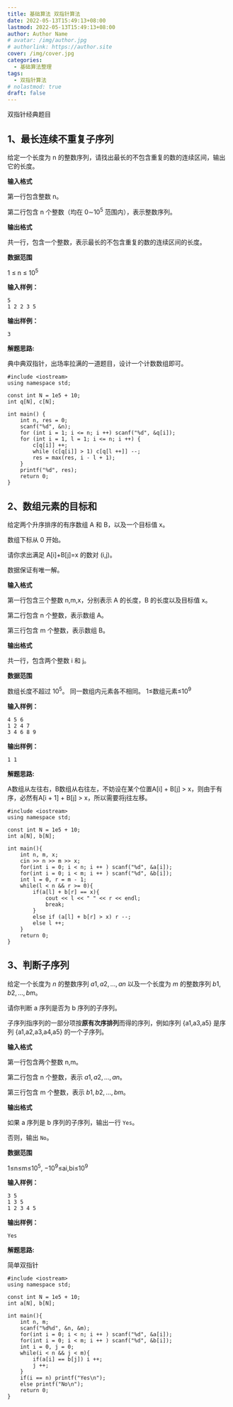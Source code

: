 ```yaml
---
title: 基础算法 双指针算法
date: 2022-05-13T15:49:13+08:00
lastmod: 2022-05-13T15:49:13+08:00
author: Author Name
# avatar: /img/author.jpg
# authorlink: https://author.site
cover: /img/cover.jpg
categories:
  - 基础算法整理
tags:
  - 双指针算法
# nolastmod: true
draft: false
---
```


双指针经典题目

<!--more-->

## 1、最长连续不重复子序列

给定一个长度为 n 的整数序列，请找出最长的不包含重复的数的连续区间，输出它的长度。

**输入格式**

第一行包含整数 n。

第二行包含 n 个整数（均在 0∼10<sup>5</sup> 范围内），表示整数序列。

**输出格式**

共一行，包含一个整数，表示最长的不包含重复的数的连续区间的长度。

**数据范围**

1 ≤ n ≤ 10<sup>5</sup>

**输入样例：**

```
5
1 2 2 3 5
```

**输出样例：**

```
3
```

**解题思路:**

典中典双指针，出场率拉满的一道题目，设计一个计数数组即可。

```
#include <iostream>
using namespace std;

const int N = 1e5 + 10;
int q[N], c[N];

int main() {
    int n, res = 0;
    scanf("%d", &n);
    for (int i = 1; i <= n; i ++) scanf("%d", &q[i]);
    for (int i = 1, l = 1; i <= n; i ++) {
        c[q[i]] ++;
        while (c[q[i]] > 1) c[q[l ++]] --;
        res = max(res, i - l + 1);
    }
    printf("%d", res);
    return 0;
}
```

## 2、数组元素的目标和

给定两个升序排序的有序数组 A 和 B，以及一个目标值 x。

数组下标从 0 开始。

请你求出满足 A[i]+B[j]=x 的数对 (i,j)。

数据保证有唯一解。

**输入格式**

第一行包含三个整数 n,m,x，分别表示 A 的长度，B 的长度以及目标值 x。

第二行包含 n 个整数，表示数组 A。

第三行包含 m 个整数，表示数组 B。

**输出格式**

共一行，包含两个整数 i 和 j。

**数据范围**

数组长度不超过 10<sup>5</sup>。
同一数组内元素各不相同。
1≤数组元素≤10<sup>9</sup>

**输入样例：**

```
4 5 6
1 2 4 7
3 4 6 8 9
```

**输出样例：**

```
1 1
```

**解题思路:**

A数组从左往右，B数组从右往左，不妨设在某个位置A[i] + B[j] > x，则由于有序，必然有A[i + 1] + B[j] > x，所以需要将j往左移。

```
#include <iostream>
using namespace std;

const int N = 1e5 + 10;
int a[N], b[N];

int main(){
    int n, m, x;
    cin >> n >> m >> x;
    for(int i = 0; i < n; i ++ ) scanf("%d", &a[i]);
    for(int i = 0; i < m; i ++ ) scanf("%d", &b[i]);
    int l = 0, r = m - 1;
    while(l < n && r >= 0){
        if(a[l] + b[r] == x){
            cout << l << " " << r << endl;
            break;
        }
        else if (a[l] + b[r] > x) r --;
        else l ++;
    }
    return 0;
}
```

## 3、判断子序列

给定一个长度为 $n$ 的整数序列 $a1,a2,…,an$ 以及一个长度为 $m$ 的整数序列 $b1,b2,…,bm$。

请你判断 a 序列是否为 b 序列的子序列。

子序列指序列的一部分项按**原有次序排列**而得的序列，例如序列 {a1,a3,a5} 是序列 {a1,a2,a3,a4,a5} 的一个子序列。

**输入格式**

第一行包含两个整数 n,m。

第二行包含 n 个整数，表示 $a1,a2,…,an$。

第三行包含 m 个整数，表示 $b1,b2,…,bm$。

**输出格式**

如果 a 序列是 b 序列的子序列，输出一行 `Yes`。

否则，输出 `No`。

**数据范围**

1≤n≤m≤10<sup>5</sup>,
−10<sup>9</sup>≤ai,bi≤10<sup>9</sup>

**输入样例：**

```
3 5
1 3 5
1 2 3 4 5
```

**输出样例：**

```
Yes
```

**解题思路:**

简单双指针

```
#include <iostream>
using namespace std;

const int N = 1e5 + 10;
int a[N], b[N];

int main(){
    int n, m;
    scanf("%d%d", &n, &m);
    for(int i = 0; i < n; i ++ ) scanf("%d", &a[i]);
    for(int i = 0; i < m; i ++ ) scanf("%d", &b[i]);
    int i = 0, j = 0;
    while(i < n && j < m){
        if(a[i] == b[j]) i ++;
        j ++;
    }
    if(i == n) printf("Yes\n");
    else printf("No\n");
    return 0;
}
```

